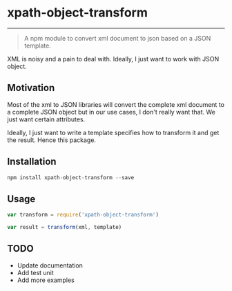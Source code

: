 # xpath-object-transform
--------

> A npm module to convert xml document to json based on a JSON template.


XML is noisy and a pain to deal with. Ideally, I just want to work with JSON object.

## Motivation

Most of the xml to JSON libraries will convert the complete xml document to a complete JSON object but in our use cases, I don't really want that. We just want certain attributes.

Ideally, I just want to write a template specifies how to transform it and get the result. Hence this package.

## Installation

```js
npm install xpath-object-transform --save
```

## Usage

```js
var transform = require('xpath-object-transform')

var result = transform(xml, template)
```

## TODO

* Update documentation
* Add test unit
* Add more examples
